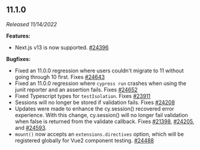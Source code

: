 ## 11.1.0

_Released 11/14/2022_

**Features:**

- Next.js v13 is now supported.
  [#24396](https://github.com/cypress-io/cypress/pull/24396)

**Bugfixes:**

- Fixed an 11.0.0 regression where users couldn't migrate to 11 without going
  through 10 first. Fixes
  [#24643](https://github.com/cypress-io/cypress/issues/24643)
- Fixed an 11.0.0 regression where `cypress run` crashes when using the junit
  reporter and an assertion fails. Fixes
  [#24652](https://github.com/cypress-io/cypress/issues/24652)
- Fixed Typescript types for `testIsolation`. Fixes
  [#23911](https://github.com/cypress-io/cypress/issues/23911)
- Sessions will no longer be stored if validation fails. Fixes
  [#24208](https://github.com/cypress-io/cypress/issues/24208)
- Updates were made to enhance the cy.session() recovered error experience. With
  this change, cy.session() will no longer fail validation when false is
  returned from the validate callback. Fixes
  [#21398](https://github.com/cypress-io/cypress/issues/21398),
  [#24205](https://github.com/cypress-io/cypress/issues/24205), and
  [#24593](https://github.com/cypress-io/cypress/issues/24593).
- `mount()` now accepts an `extensions.directives` option, which will be registered
  globally for Vue2 component testing.
  [#24488](https://github.com/cypress-io/cypress/pull/24488)
